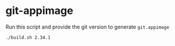 # git-appimage

Run this script and provide the git version to generate `git.appimage`

```bash
./build.sh 2.34.1
```

